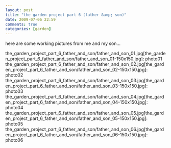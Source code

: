 ```yaml
---
layout: post
title: "the garden project part 6 (father &amp; son)"
date: 2009-07-06 22:59
comments: true
categories: [garden]
---
```


here are some working pictures from me and my son...

the_garden_project_part_6_father_and_son/father_and_son_01.jpg[the_garden_project_part_6_father_and_son/father_and_son_01-150x150.jpg]: photo01
the_garden_project_part_6_father_and_son/father_and_son_02.jpg[the_garden_project_part_6_father_and_son/father_and_son_02-150x150.jpg]: photo02
the_garden_project_part_6_father_and_son/father_and_son_03.jpg[the_garden_project_part_6_father_and_son/father_and_son_03-150x150.jpg]: photo03
the_garden_project_part_6_father_and_son/father_and_son_04.jpg[the_garden_project_part_6_father_and_son/father_and_son_04-150x150.jpg]: photo04
the_garden_project_part_6_father_and_son/father_and_son_05.jpg[the_garden_project_part_6_father_and_son/father_and_son_05-150x150.jpg]: photo05
the_garden_project_part_6_father_and_son/father_and_son_06.jpg[the_garden_project_part_6_father_and_son/father_and_son_06-150x150.jpg]: photo06
